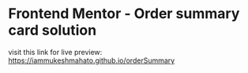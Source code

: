 # Frontend Mentor - Order summary card solution
visit this link for live preview:
https://iammukeshmahato.github.io/orderSummary
